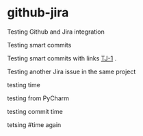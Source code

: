 # github-jira

Testing Github and Jira integration

Testing smart commits

Testing smart commits with links [TJ-1] .

Testing another Jira issue in the same project 

testing time

testing from PyCharm

testing commit time

tetsing #time again

[TJ-1]: https://cqw-projects.atlassian.net/browse/TJ-1



